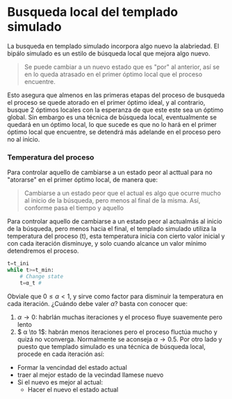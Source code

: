 # Busqueda local del templado simulado

La busqueda en templado simulado incorpora algo nuevo la alabriedad. El bipálo simulado es un estilo de búsqueda local que mejora algo nuevo.
> Se puede cambiar a un nuevo estado que es "por" al anterior, así se en lo queda atrasado en el primer óptimo local que el proceso encuentre.

Esto asegura que almenos en las primeras etapas del proceso de busqueda el proceso se quede atorado en el primer óptimo ideal, y al contrario, busque 2 óptimos locales con la esperanza de que este este sea un óptimo global. 
Sin embargo es una técnica de búsqueda local, eventualmente se quedará en un óptimo local, lo que sucede es que no lo hará en el primer óptimo local que encuentre, se detendrá más adelande en el proceso pero no al inicio.

### Temperatura del proceso
Para controlar aquello de cambiarse a un estado peor al acttual para no "atorarse" en el primer óptimo local, de manera que:

> Cambiarse a un estado peor que el actual es algo que ocurre mucho al inicio de la búsqueda, pero menos al final de la misma.
Así, conforme pasa el tiempo y aquello

Para controlar aquello de cambiarse a un estado peor al actualmás al inicio de la búsqueda, pero menos hacia el final, el templado simulado utiliza la temperatura del proceso (t), esta temperatura inicia con cierto valor inicial y con cada iteración disminuye, y solo cuando alcance un valor mínimo detendremos el proceso.
```py
t=t_ini
while t>=t_min:
    # Change state
    t=α_t #

```
Obviale que $0 \leq α \lt 1$, y sirve como factor para disminuir la temperatura en cada iteración. ¿Cuándo debe valer $α$? basta con conocer que:
1. $α \to 0$: habrlán muchas iteraciones y el proceso fluye suavemente pero lento
2. $ α \to 1$: habrán menos iteraciones pero el proceso fluctúa mucho y quizá no vconverga.
Normalmente se aconseja $α \to 0.5$. Por otro lado y puesto que templado simulado es una técnica de búsqueda local, procede en cada iteración así:
* Formar la vencindad del estado actual
* traer al mejor estado de la vecindad llamese nuevo
* Si el nuevo es mejor al actual:
  * Hacer el nuevo el estado actual
